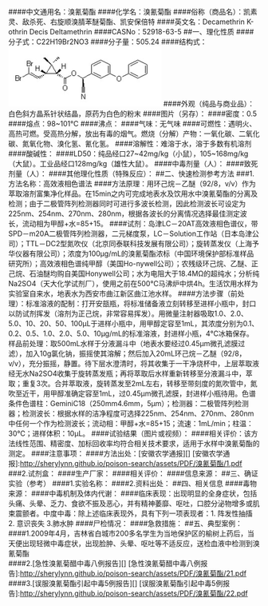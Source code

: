 ####中文通用名：溴氰菊酯
####化学名：溴氰菊酯
####俗称（商品名）：凯素灵、敌杀死、右旋顺溴腈苯醚菊酯、凯安保倍特
####英文名：Decamethrin K-othrin Decis Deltamethrin
####CASNo：52918-63-5
##一、理化性质
####分子式：C22H19Br2NO3
####分子量：505.24
####结构式：![结构式](./assets/duwu/溴氰菊酯/@0结构式.jpg)
####外观（纯品与商业品）：白色斜方晶系针状结晶，原药为白色的粉末
####图片（另存）：
####密度：0.5 
####熔点：98~101℃
####沸点：
####气味：无气味
####可燃性：遇明火、高热可燃。受高热分解，放出有毒的烟气。燃烧（分解）产物：一氧化碳、二氧化碳、氮氧化物、溴化氢、氰化氢。
####溶解性：难溶于水，溶于多数有机溶剂
####酸碱性：
####LD50：纯品经口27~42mg/kg（小鼠），105~168mg/kg（大鼠）。工业品经口128mg/kg（雄性大鼠）。
####中毒剂量（人）：
####致死剂量（人）：
####其他理化性质（特殊反应）：
##二、快速检测参考方法
###1.方法名称：高效液相色谱法
####方法原理：用环己烷－乙醚（92/8，v/v）作为萃取溶剂富集净化样品。在15min之内可完成地表水及饮用水中溴氰菊酯的分离及检测；由于二极管阵列检测器同时可进行多波长检测，因此检测波长可设定为225nm、254nm、270nm、280nm，根据各波长的分离情况选择最佳测定波长，流动相为甲醇+水=85+15。
####试剂：岛津LC－20AT高效液相色谱仪，带SPD－m20A二极管阵列检测器，二元梯度泵，LC－Solution工作站（日本岛津公司）；TTL－DC2型氮吹仪（北京同泰联科技发展有限公司）；旋转蒸发仪（上海予华仪器有限公司）；浓度为100μg/mL的溴氰菊酯浓标（中国环境保护部标准样品研究所）；高效液相色谱纯甲醇（美国Ho-nywell公司）；农残级环己烷、乙醚、正己烷、石油醚均购自美国Honywell公司；水为电阻大于18.4MΩ的超纯水；分析纯Na2SO4（天大化学试剂厂），使用之前在500℃马沸炉中烘4h。生活饮用水样为实验室自来水，地表水为西安市曲江新区曲江池水样。
####方法步骤（前处理）：标准溶液的配制：打开安瓿瓶，将标准储备液立刻转移至进样小瓶中，封口以防试剂挥发（溶剂为正己烷，非常容易挥发）。用微量注射器吸取1.0、2.0、5.0、10、20、50、100μL于进样小瓶中，用甲醇定容至1mL，其浓度分别为0.1、0.2、0.5、1.0、2.0、5.0、10μg/mL的标准溶液，封进样小瓶，4℃冰箱保存。样品前处理：取500mL水样于分液漏斗中（地表水要经过0.45μm微孔滤膜过滤），加入10g氯化钠，振摇使其溶解；然后加入20mL环己烷－乙醚（92/8，v/v），充分振摇，静置。待下层水澄清时，将其收集于一干净烧杯中，上层萃取液经无水Na2SO4收集于旋转蒸发瓶；再将萃取后水样重新转移至分液漏斗中，萃取；重复3次。合并萃取液，旋转蒸发至2mL左右，转移至带刻度的氮吹管中，氮吹至近干，用甲醇准确定容至1mL，过0.45μm微孔滤膜，封进样小瓶待用。色谱条件色谱柱：GeminiC18（250mm4.6mm，5μm）；检测器：二极管阵列检测器；检测波长：根据水样的洁净程度可选择225nm、254nm、270nm、280nm中任何一个作为检测波长；流动相：甲醇+水=85+15；流速：1mL/min；柱温：30℃；进样体积：10μL。
####试验结果（图片或视频）：
####相关评价：该方法线性范围、精密度、加标回收率均符合相关技术要求，适用于水样中溴氰菊酯的测定。
####注意事项：
####方法出处：[安徽农学通报][]
[安徽农学通报]:http://sherylynn.github.io/poison-search/assets/PDF/溴氰菊酯/1.pdf
###2.试剂盒：
####生产厂家：
####相关评价：
####信息来源：
##三、确证实验（参考）
####1.实验名称：
####2.资料出处：
##四、相关信息
####毒物来源：
####中毒机制及体内代谢：
####临床表现：出现明显的全身症状，包括头痛、头晕、乏力、食欲不振及恶心，并有精神萎靡、呕吐，口腔分泌物增多或肌束震颤者。中度中毒：除上述临床表现外，具有下列一项表现者：1. 阵发性抽搐 2. 意识丧失 3.肺水肿
####尸检情况：
####急救措施：
##五、典型案例：
####1.2009年4月，吉林省白城市200多名学生为当地保护区的榆树上药后，当天便出现轻微中毒症状，出现脸肿、头晕、呕吐等不适反应，送检血液中检测到溴氰菊酯  
####2.[急性溴氰菊醋中毒八例报告][]
[急性溴氰菊醋中毒八例报告]:http://sherylynn.github.io/poison-search/assets/PDF/溴氰菊酯/21.pdf
####3.[误服溴氰菊酯引起中毒5例报告][]
[误服溴氰菊酯引起中毒5例报告]:http://sherylynn.github.io/poison-search/assets/PDF/溴氰菊酯/22.pdf
